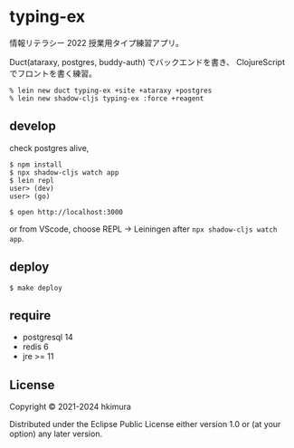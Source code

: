 # typing-ex

情報リテラシー 2022 授業用タイプ練習アプリ。

Duct(ataraxy, postgres, buddy-auth) でバックエンドを書き、
ClojureScript でフロントを書く練習。

    % lein new duct typing-ex +site +ataraxy +postgres
    % lein new shadow-cljs typing-ex :force +reagent

## develop

check postgres alive,

    $ npm install
    $ npx shadow-cljs watch app
    $ lein repl
    user> (dev)
    user> (go)

    $ open http://localhost:3000


or from VScode, choose  REPL -> Leiningen after `npx shadow-cljs watch app`.

## deploy

    $ make deploy

## require

* postgresql 14
* redis 6
* jre >= 11


## License

Copyright © 2021-2024 hkimura

Distributed under the Eclipse Public License either version 1.0 or (at
your option) any later version.

